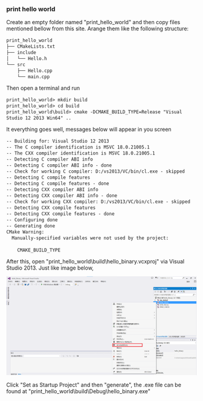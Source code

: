 ### print hello world
Create an empty folder named "print_hello_world" and then copy files mentioned bellow from this site. Arange them like the following structure:
```
print_hello_world
├── CMakeLists.txt
├── include
│   └── Hello.h
└── src
    ├── Hello.cpp
    └── main.cpp
```

Then open a terminal and run
```
print_hello_world> mkdir build
print_hello_world> cd build
print_hello_world\build> cmake -DCMAKE_BUILD_TYPE=Release "Visual Studio 12 2013 Win64" ..
```
It everything goes well, messages below will appear in you screen
```
-- Building for: Visual Studio 12 2013
-- The C compiler identification is MSVC 18.0.21005.1
-- The CXX compiler identification is MSVC 18.0.21005.1
-- Detecting C compiler ABI info
-- Detecting C compiler ABI info - done
-- Check for working C compiler: D:/vs2013/VC/bin/cl.exe - skipped
-- Detecting C compile features
-- Detecting C compile features - done
-- Detecting CXX compiler ABI info
-- Detecting CXX compiler ABI info - done
-- Check for working CXX compiler: D:/vs2013/VC/bin/cl.exe - skipped
-- Detecting CXX compile features
-- Detecting CXX compile features - done
-- Configuring done
-- Generating done
CMake Warning:
  Manually-specified variables were not used by the project:

    CMAKE_BUILD_TYPE
```
After this, open "print_hello_world\build\hello_binary.vcxproj" via Visual Studio 2013. Just like image below,
<p align="center">
  <img src="set_as_Startup_project.png" width="550" title="set_as_Startup_project">
</p>
Click "Set as Startup Project" and then "generate", the .exe file can be found at "print_hello_world\build\Debug\hello_binary.exe"
